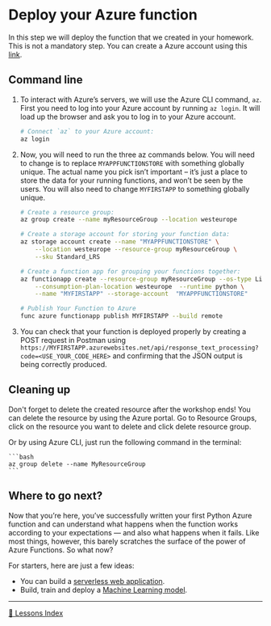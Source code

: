 # Deploy your Azure function

In this step we will deploy the function that we created in your homework. This is not a mandatory step.
You can create a Azure account using this [link](https://azure.microsoft.com/en-gb/).

## Command line

1. To interact with Azure’s servers, we will use the Azure CLI command, `az`. First you need to log into your Azure account by running `az login`. It will load up the browser and ask you to log in to your Azure account. 

    ```bash
    # Connect `az` to your Azure account:
    az login
    ```

2. Now, you will need to run the three az commands below. You will need to change is to replace `MYAPPFUNCTIONSTORE` with something globally unique. 
The actual name you pick isn’t important – it’s just a place to store the data for your running functions, and won’t be seen by the users. 
You will also need to change `MYFIRSTAPP` to something globally unique.

    ```bash
    # Create a resource group:
    az group create --name myResourceGroup --location westeurope

    # Create a storage account for storing your function data:
    az storage account create --name "MYAPPFUNCTIONSTORE" \
        --location westeurope --resource-group myResourceGroup \
        --sku Standard_LRS

    # Create a function app for grouping your functions together:
    az functionapp create --resource-group myResourceGroup --os-type Linux \
        --consumption-plan-location westeurope  --runtime python \
        --name "MYFIRSTAPP" --storage-account  "MYAPPFUNCTIONSTORE"
    ```

    ```bash
    # Publish Your Function to Azure
    func azure functionapp publish MYFIRSTAPP --build remote
    ```
 
4. You can check that your function is deployed properly by creating a POST request in Postman using `https://MYFIRSTAPP.azurewebsites.net/api/response_text_processing?code=<USE_YOUR_CODE_HERE>` and confirming that the JSON output is being correctly produced.

## Cleaning up
Don't forget to delete the created resource after the workshop ends! You can delete the resource by using the Azure portal.
Go to Resource Groups, click on the resource you want to delete and click delete resource group.

Or by using Azure CLI, just run the following command in the terminal: 

    ```bash
    az group delete --name MyResourceGroup
    ```

## Where to go next?
Now that you’re here, you’ve successfully written your first Python Azure function and can understand what happens when the function works according 
to your expectations — and also what happens when it fails. Like most things, however, this barely scratches the surface of the power of Azure Functions. So what now?

For starters, here are just a few ideas:

* You can build a [serverless web application](https://docs.microsoft.com/en-us/azure/architecture/reference-architectures/serverless/web-app).
* Build, train and deploy a [Machine Learning model](https://azure.microsoft.com/en-us/free/machine-learning/search/?&ef_id=Cj0KCQiA1-3yBRCmARIsAN7B4H1RepL2p1tSCOK06GtxfTVeimTE4Ccc1PJIEiZeV9ku_2GMyAh8a6waAmsNEALw_wcB:G:s&OCID=AID2000098_SEM_L0hncz7b&MarinID=L0hncz7b_369039617729_azure%20machine%20learning_e_c__75540808959_kwd-298261819911&lnkd=Google_Azure_Brand&dclid=CMGAtqLA-ecCFZYK4AodYmUNOA).

---
[🔼 Lessons Index](../../README.md)
